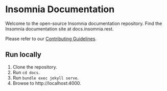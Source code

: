 # Insomnia Documentation

Welcome to the open-source Insomnia documentation repository. Find the Insomnia documentation site at docs.insomnia.rest.

Please refer to our [Contributing Guidelines](/CONTRIBUTING.md).

## Run locally

1. Clone the repository. 
2. Run `cd docs`.
3. Run `bundle exec jekyll serve`.
4. Browse to http://localhost:4000.